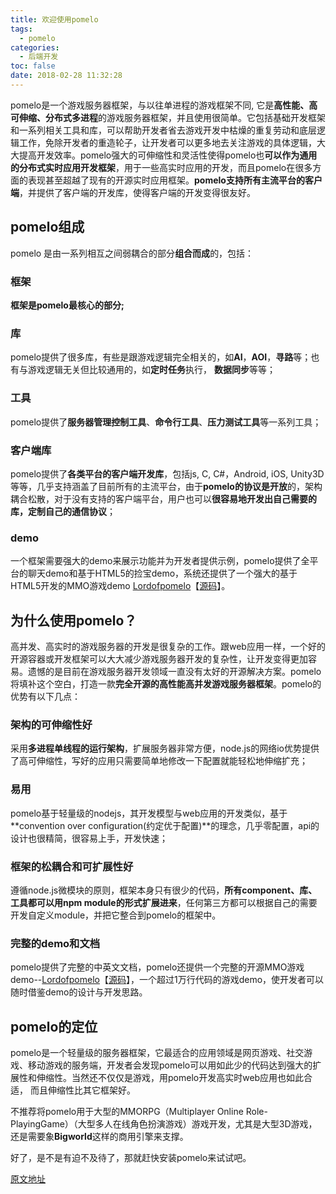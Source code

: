 ```yaml
---
title: 欢迎使用pomelo
tags:
  - pomelo
categories:
  - 后端开发
toc: false
date: 2018-02-28 11:32:28
---
```


pomelo是一个游戏服务器框架，与以往单进程的游戏框架不同, 它是**高性能、高可伸缩、分布式多进程**的游戏服务器框架，并且使用很简单。它包括基础开发框架和一系列相关工具和库，可以帮助开发者省去游戏开发中枯燥的重复劳动和底层逻辑工作，免除开发者的重造轮子，让开发者可以更多地去关注游戏的具体逻辑，大大提高开发效率。pomelo强大的可伸缩性和灵活性使得pomelo也**可以作为通用的分布式实时应用开发框架**，用于一些高实时应用的开发，而且pomelo在很多方面的表现甚至超越了现有的开源实时应用框架。**pomelo支持所有主流平台的客户端**，并提供了客户端的开发库，使得客户端的开发变得很友好。

<!-- more -->

## pomelo组成
pomelo 是由一系列相互之间弱耦合的部分**组合而成**的，包括：

### 框架
**框架是pomelo最核心的部分;**

### 库
pomelo提供了很多库，有些是跟游戏逻辑完全相关的，如**AI**，**AOI**，**寻路**等；也有与游戏逻辑无关但比较通用的，如**定时任务**执行， **数据同步**等等；

### 工具
pomelo提供了**服务器管理控制工具**、**命令行工具**、**压力测试工具**等一系列工具；

### 客户端库
pomelo提供了**各类平台的客户端开发库**，包括js, C, C#，Android, iOS, Unity3D等等，几乎支持涵盖了目前所有的主流平台，由于**pomelo的协议是开放**的，架构耦合松散，对于没有支持的客户端平台，用户也可以**很容易地开发出自己需要的库，定制自己的通信协议**；

### demo
一个框架需要强大的demo来展示功能并为开发者提供示例，pomelo提供了全平台的聊天demo和基于HTML5的捡宝demo，系统还提供了一个强大的基于HTML5开发的MMO游戏demo [Lordofpomelo](http://pomelo.netease.com/lordofpomelo/)【[源码](https://github.com/NetEase/lordofpomelo)】。

## 为什么使用pomelo？
高并发、高实时的游戏服务器的开发是很复杂的工作。跟web应用一样，一个好的开源容器或开发框架可以大大减少游戏服务器开发的复杂性，让开发变得更加容易。遗憾的是目前在游戏服务器开发领域一直没有太好的开源解决方案。pomelo将填补这个空白，打造一款**完全开源的高性能高并发游戏服务器框架**。pomelo的优势有以下几点：

### 架构的可伸缩性好
采用**多进程单线程的运行架构**，扩展服务器非常方便，node.js的网络io优势提供了高可伸缩性，写好的应用只需要简单地修改一下配置就能轻松地伸缩扩充；

### 易用
pomelo基于轻量级的nodejs，其开发模型与web应用的开发类似，基于**convention over configuration(约定优于配置)**的理念，几乎零配置，api的设计也很精简，很容易上手，开发快速；

### 框架的松耦合和可扩展性好
遵循node.js微模块的原则，框架本身只有很少的代码，**所有component、库、工具都可以用npm module的形式扩展进来**，任何第三方都可以根据自己的需要开发自定义module，并把它整合到pomelo的框架中。

### 完整的demo和文档
pomelo提供了完整的中英文文档，pomelo还提供一个完整的开源MMO游戏demo--[Lordofpomelo](http://pomelo.netease.com/lordofpomelo/)【[源码](https://github.com/NetEase/lordofpomelo)】，一个超过1万行代码的游戏demo，使开发者可以随时借鉴demo的设计与开发思路。

## pomelo的定位
pomelo是一个轻量级的服务器框架，它最适合的应用领域是网页游戏、社交游戏、移动游戏的服务端，开发者会发现pomelo可以用如此少的代码达到强大的扩展性和伸缩性。当然还不仅仅是游戏，用pomelo开发高实时web应用也如此合适， 而且伸缩性比其它框架好。

不推荐将pomelo用于大型的MMORPG（Multiplayer Online Role-PlayingGame）（大型多人在线角色扮演游戏）游戏开发，尤其是大型3D游戏， 还是需要象**Bigworld**这样的商用引擎来支撑。

好了，是不是有迫不及待了，那就赶快安装pomelo来试试吧。

[原文地址](https://github.com/NetEase/pomelo/wiki/%E6%AC%A2%E8%BF%8E%E4%BD%BF%E7%94%A8pomelo)
